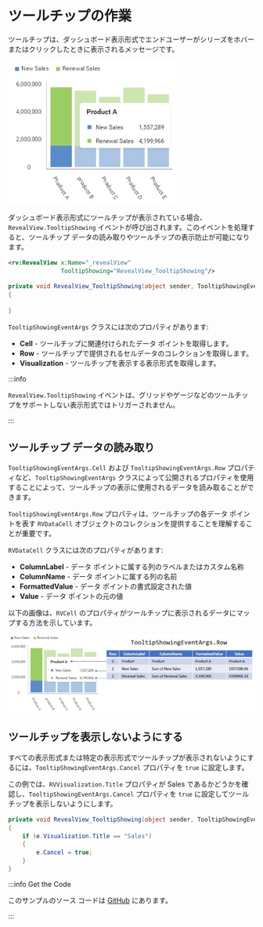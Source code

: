 # ツールチップの作業

ツールチップは、ダッシュボード表示形式でエンドユーザーがシリーズをホバーまたはクリックしたときに表示されるメッセージです。

![](images/tooltips.jpg)

ダッシュボード表示形式にツールチップが表示されている場合、`RevealView.TooltipShowing` イベントが呼び出されます。このイベントを処理すると、ツールチップ データの読み取りやツールチップの表示防止が可能になります。

```xml
<rv:RevealView x:Name="_revealView"
               TooltipShowing="RevealView_TooltipShowing"/>
```

```cs
private void RevealView_TooltipShowing(object sender, TooltipShowingEventArgs e)
{

}
```

`TooltipShowingEventArgs` クラスには次のプロパティがあります:
- **Cell** - ツールチップに関連付けられたデータ ポイントを取得します。
- **Row** - ツールチップで提供されるセルデータのコレクションを取得します。
- **Visualization** - ツールチップを表示する表示形式を取得します。

:::info

`RevealView.TooltipShowing` イベントは、グリッドやゲージなどのツールチップをサポートしない表示形式ではトリガーされません。

:::

## ツールチップ データの読み取り

`TooltipShowingEventArgs.Cell` および `TooltipShowingEventArgs.Row` プロパティなど、`TooltipShowingEventArgs` クラスによって公開されるプロパティを使用することによって、ツールチップの表示に使用されるデータを読み取ることができます。

`TooltipShowingEventArgs.Row` プロパティは、ツールチップの各データ ポイントを表す `RVDataCell` オブジェクトのコレクションを提供することを理解することが重要です。

`RVDataCell` クラスには次のプロパティがあります:
- **ColumnLabel** - データ ポイントに属する列のラベルまたはカスタム名称
- **ColumnName** - データ ポイントに属する列の名前
- **FormattedValue** - データ ポイントの書式設定された値
- **Value** - データ ポイントの元の値

以下の画像は、`RVCell` のプロパティがツールチップに表示されるデータにマップする方法を示しています。

![](images/tooltips-row-property.jpg)

## ツールチップを表示しないようにする
すべての表示形式または特定の表示形式でツールチップが表示されないようにするには、`TooltipShowingEventArgs.Cancel` プロパティを `true` に設定します。

この例では、`RVVisualization.Title` プロパティが Sales であるかどうかを確認し、`TooltipShowingEventArgs.Cancel` プロパティを `true` に設定してツールチップを表示しないようにします。

```cs
private void RevealView_TooltipShowing(object sender, TooltipShowingEventArgs e)
{
    if (e.Visualization.Title == "Sales")
    {
        e.Cancel = true;
    }
}
```

:::info Get the Code

このサンプルのソース コードは [GitHub](https://github.com/RevealBi/sdk-samples-wpf/tree/master/Tooltips) にあります。

:::

